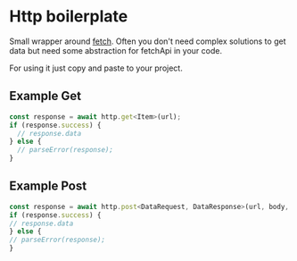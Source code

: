 # Http boilerplate

Small wrapper around [fetch].
Often you don't need complex solutions to get data
but need some abstraction for fetchApi in your code.

For using it just copy and paste to your project.

## Example Get
```javascript
const response = await http.get<Item>(url);
if (response.success) {
  // response.data
} else {
  // parseError(response);
}
```

## Example Post
```javascript
const response = await http.post<DataRequest, DataResponse>(url, body, { signal });
if (response.success) {
// response.data
} else {
// parseError(response);
}
```

[fetch]: https://developer.mozilla.org/ru/docs/Web/API/Fetch_API
